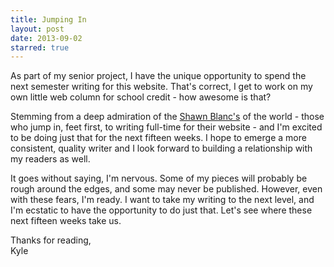 ```yaml
---
title: Jumping In
layout: post
date: 2013-09-02
starred: true
---
```

As part of my senior project, I have the unique opportunity to spend the next semester writing for this website. That's correct, I get to work on my own little web column for school credit - how awesome is that?

Stemming from a deep admiration of the [Shawn Blanc's](http://shawnblanc.net) of the world - those who jump in, feet first, to writing full-time for their website - and I'm excited to be doing just that for the next fifteen weeks. I hope to emerge a more consistent, quality writer and I look forward to building a relationship with my readers as well.

It goes without saying, I'm nervous. Some of my pieces will probably be rough around the edges, and some may never be published. However, even with these fears, I'm ready. I want to take my writing to the next level, and I'm ecstatic to have the opportunity to do just that. Let's see where these next fifteen weeks take us.

Thanks for reading,<br>
Kyle